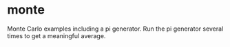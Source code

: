 # monte
Monte Carlo examples
including a pi generator.
Run the pi generator several times to get a meaningful average.
